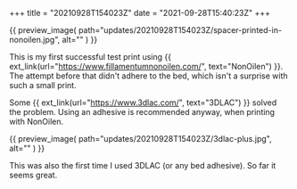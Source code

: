 +++
title = "20210928T154023Z"
date  = "2021-09-28T15:40:23Z"
+++

{{
    preview_image(
        path="updates/20210928T154023Z/spacer-printed-in-nonoilen.jpg",
        alt=""
    )
}}

This is my first successful test print using {{ ext_link(url="https://www.fillamentumnonoilen.com/", text="NonOilen") }}. The attempt before that didn't adhere to the bed, which isn't a surprise with such a small print.

Some {{ ext_link(url="https://www.3dlac.com/", text="3DLAC") }} solved the problem. Using an adhesive is recommended anyway, when printing with NonOilen.

{{
    preview_image(
        path="updates/20210928T154023Z/3dlac-plus.jpg",
        alt=""
    )
}}

This was also the first time I used 3DLAC (or any bed adhesive). So far it seems great.
